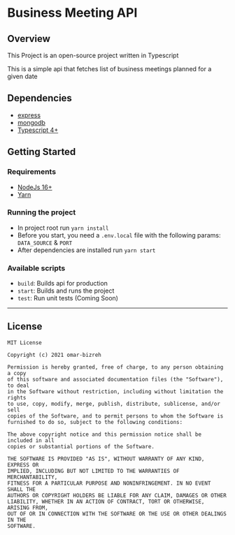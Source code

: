 # Business Meeting API

## Overview

This Project is an open-source project written in Typescript

This is a simple api that fetches list of business meetings planned for a given date

## Dependencies

- [express](https://github.com/expressjs/express)
- [mongodb](https://github.com/mongodb/node-mongodb-native)
- [Typescript 4+](https://www.typescriptlang.org/)

## Getting Started

### Requirements

- [NodeJs 16+](https://nodejs.org/en/)
- [Yarn](https://yarnpkg.com/)

### Running the project

- In project root run `yarn install`
- Before you start, you need a `.env.local` file with the following params: `DATA_SOURCE` & `PORT`
- After dependencies are installed run `yarn start`

### Available scripts

- `build`: Builds api for production
- `start`: Builds and runs the project
- `test`: Run unit tests (Coming Soon)

---

## License

```text
MIT License

Copyright (c) 2021 omar-bizreh

Permission is hereby granted, free of charge, to any person obtaining a copy
of this software and associated documentation files (the "Software"), to deal
in the Software without restriction, including without limitation the rights
to use, copy, modify, merge, publish, distribute, sublicense, and/or sell
copies of the Software, and to permit persons to whom the Software is
furnished to do so, subject to the following conditions:

The above copyright notice and this permission notice shall be included in all
copies or substantial portions of the Software.

THE SOFTWARE IS PROVIDED "AS IS", WITHOUT WARRANTY OF ANY KIND, EXPRESS OR
IMPLIED, INCLUDING BUT NOT LIMITED TO THE WARRANTIES OF MERCHANTABILITY,
FITNESS FOR A PARTICULAR PURPOSE AND NONINFRINGEMENT. IN NO EVENT SHALL THE
AUTHORS OR COPYRIGHT HOLDERS BE LIABLE FOR ANY CLAIM, DAMAGES OR OTHER
LIABILITY, WHETHER IN AN ACTION OF CONTRACT, TORT OR OTHERWISE, ARISING FROM,
OUT OF OR IN CONNECTION WITH THE SOFTWARE OR THE USE OR OTHER DEALINGS IN THE
SOFTWARE.
```
